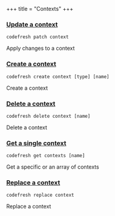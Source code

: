 +++
title = "Contexts"
+++

### [Update a context](update-a-context)
`codefresh patch context`

Apply changes to a context

### [Create a context](create-a-context)
`codefresh create context [type] [name]`

Create a context

### [Delete a context](delete-a-context)
`codefresh delete context [name]`

Delete a context

### [Get a single context](get-a-single-context)
`codefresh get contexts [name]`

Get a specific or an array of contexts

### [Replace a context](replace-a-context)
`codefresh replace context`

Replace a context

